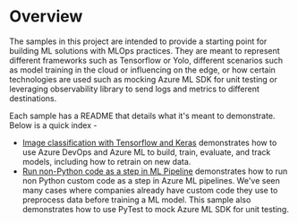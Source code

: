 # Overview

The samples in this project are intended to provide a starting point for building ML solutions with MLOps practices. They are meant to represent different frameworks such as Tensorflow or Yolo, different scenarios such as model training in the cloud or influencing on the edge, or how certain technologies are used such as mocking Azure ML SDK for unit testing or leveraging observability library to send logs and metrics to different destinations.  

Each sample has a README that details what it's meant to demonstrate. Below is a quick index -

- [Image classification with Tensorflow and Keras](mage-classification-tensorflow) demonstrates how to use Azure DevOps and Azure ML to build, train, evaluate, and track models, including how to retrain on new data. 
- [Run non-Python code as a step in ML Pipeline](non-python-preprocess) demonstrates how to run non Python custom code as a step in Azure ML pipelines. We've seen many cases where companies already have custom code they use to preprocess data before training a ML model. This sample also demonstrates how to use PyTest to mock Azure ML SDK for unit testing.
